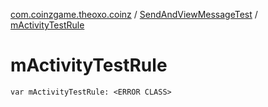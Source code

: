 [com.coinzgame.theoxo.coinz](../index.md) / [SendAndViewMessageTest](index.md) / [mActivityTestRule](.)

# mActivityTestRule

`var mActivityTestRule: <ERROR CLASS>`